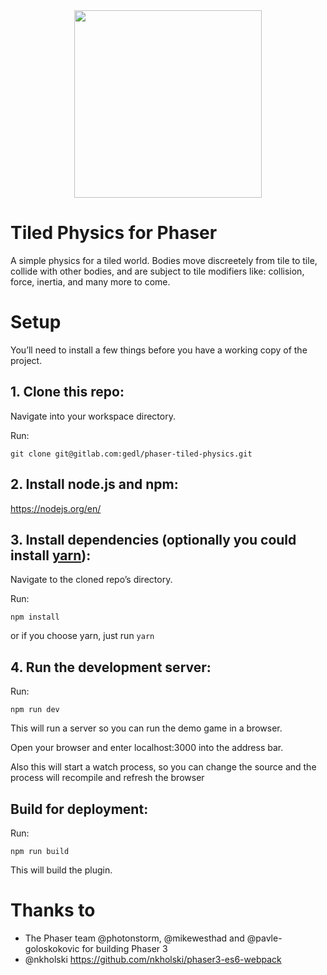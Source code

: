 <div align="center">
	<img width="300" src="https://gitlab.com/uploads/-/system/project/avatar/6281402/robot.png">
</div>

# Tiled Physics for Phaser
A simple physics for a tiled world. Bodies move discreetely from tile to tile, 
collide with other bodies, and are subject to tile modifiers like: collision,
force, inertia, and many more to come.

# Setup
You’ll need to install a few things before you have a working copy of the project.

## 1. Clone this repo:

Navigate into your workspace directory.

Run:

```git clone git@gitlab.com:gedl/phaser-tiled-physics.git```

## 2. Install node.js and npm:

https://nodejs.org/en/


## 3. Install dependencies (optionally you could install [yarn](https://yarnpkg.com/)):

Navigate to the cloned repo’s directory.

Run:

```npm install```

or if you choose yarn, just run ```yarn```

## 4. Run the development server:

Run:

```npm run dev```

This will run a server so you can run the demo game in a browser.

Open your browser and enter localhost:3000 into the address bar.

Also this will start a watch process, so you can change the source and the process will recompile and refresh the browser


## Build for deployment:

Run:

```npm run build```

This will build the plugin.

# Thanks to
- The Phaser team @photonstorm, @mikewesthad and @pavle-goloskokovic for building Phaser 3
- @nkholski https://github.com/nkholski/phaser3-es6-webpack
